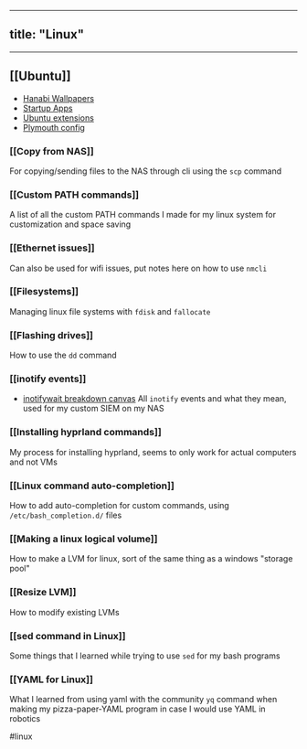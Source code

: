 
---
title: "Linux"
---
___
## [[Ubuntu]]
- [Hanabi Wallpapers](<obsidian://open?vault=Obsidian%20Vault&file=Programming%2FLinux%2FUbuntu%2FHanabi%20Wallpaper%20Usage>)
- [Startup Apps](<obsidian://open?vault=Obsidian%20Vault&file=Programming%2FLinux%2FUbuntu%2FCustom%20Startup%20Programs>)
- [Ubuntu extensions](<obsidian://open?vault=Obsidian%20Vault&file=Programming%2FLinux%2FUbuntu%2FUbuntu%20Add-ons>)
- [Plymouth config](<obsidian://open?vault=Obsidian%20Vault&file=Programming%2FLinux%2FUbuntu%2Fconfiguring%20plymouth>)
### [[Copy from NAS]]
For copying/sending files to the NAS through cli using the `scp` command
### [[Custom PATH commands]]
A list of all the custom PATH commands I made for my linux system for customization and space saving
### [[Ethernet issues]]
Can also be used for wifi issues, put notes here on how to use `nmcli`
### [[Filesystems]]
Managing linux file systems with `fdisk` and `fallocate`
### [[Flashing drives]]
How to use the `dd` command
### [[inotify events]]
- [inotifywait breakdown canvas](<obsidian://open?vault=Obsidian%20Vault&file=Programming%2FLinux%2Finotifywait%20breakdown.canvas>)
All `inotify` events and what they mean, used for my custom SIEM on my NAS
### [[Installing hyprland commands]]
My process for installing hyprland, seems to only work for actual computers and not VMs
### [[Linux command auto-completion]]
How to add auto-completion for custom commands, using `/etc/bash_completion.d/` files
### [[Making a linux logical volume]]
How to make a LVM for linux, sort of the same thing as a windows "storage pool"
### [[Resize LVM]]
How to modify existing LVMs
### [[sed command in Linux]]
Some things that I learned while trying to use `sed` for my bash programs
### [[YAML for Linux]]
What I learned from using yaml with the community `yq` command when making my pizza-paper-YAML program in case I would use YAML in robotics



#linux
